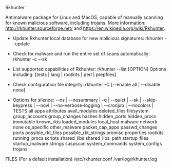Rkhunter

Antimalware package for Linux and MacOS, capable of manually scanning for known malicious software, including trojans.
More information: <http://rkhunter.sourceforge.net/> and <https://en.wikipedia.org/wiki/Rkhunter>.

- Update Rkhunter local database for new malicious signatures:
  rkhunter --update
  
- Check for malware and run the entire set of scans automatically:
  rkhunter -c --sk
  
- List supported capabilities of Rkhunter:
  rkhunter --list [OPTION]
  Options including: [tests | lang | rootkits | perl | prepfiles]
  
- Check configuration file integrity:
  rkhunter -C [--enable all | --disable none]
  
- Options for silence:
  --ns | --nosummary | -q | --quiet | --sk | --skip-keypress | --novl | --no-verbose-logging | --cronjob | --nocolors | 
TESTS
       all
       apps
       attributes
       avail_modules
       deleted_files
       filesystem
       group_accounts
       group_changes
       hashes
       hidden_ports
       hidden_procs
       immutable
       known_rkts
       loaded_modules
       local_host
       malware
       network
       none
       os_specific
       other_malware
       packet_cap_apps
       passwd_changes
       ports
       possible_rkt_files
       possible_rkt_strings
       promisc
       properties
       rootkits
       running_procs
       scripts
       shared_libs
       shared_libs_path
       startup_files
       startup_malware
       strings
       suspscan
       system_commands
       system_configs
       trojans
       
FILES
       (For a default installation)
       /etc/rkhunter.conf
       /var/log/rkhunter.log
